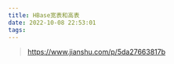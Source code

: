 ```yaml
---
title: HBase宽表和高表
date: 2022-10-08 22:53:01
tags:
---
```






> https://www.jianshu.com/p/5da27663817b



